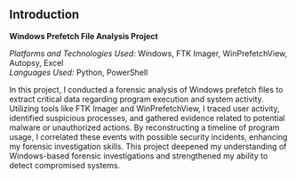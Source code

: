 ## Introduction

**Windows Prefetch File Analysis Project**

*Platforms and Technologies Used:* Windows, FTK Imager, WinPrefetchView, Autopsy, Excel  
*Languages Used:* Python, PowerShell

In this project, I conducted a forensic analysis of Windows prefetch files to extract critical data regarding program execution and system activity. Utilizing tools like FTK Imager and WinPrefetchView, I traced user activity, identified suspicious processes, and gathered evidence related to potential malware or unauthorized actions. By reconstructing a timeline of program usage, I correlated these events with possible security incidents, enhancing my forensic investigation skills. This project deepened my understanding of Windows-based forensic investigations and strengthened my ability to detect compromised systems.

